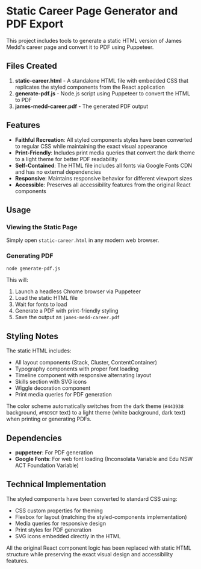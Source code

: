 # Static Career Page Generator and PDF Export

This project includes tools to generate a static HTML version of James Medd's career page and convert it to PDF using Puppeteer.

## Files Created

1. **static-career.html** - A standalone HTML file with embedded CSS that replicates the styled components from the React application
2. **generate-pdf.js** - Node.js script using Puppeteer to convert the HTML to PDF
3. **james-medd-career.pdf** - The generated PDF output

## Features

- **Faithful Recreation**: All styled components styles have been converted to regular CSS while maintaining the exact visual appearance
- **Print-Friendly**: Includes print media queries that convert the dark theme to a light theme for better PDF readability
- **Self-Contained**: The HTML file includes all fonts via Google Fonts CDN and has no external dependencies
- **Responsive**: Maintains responsive behavior for different viewport sizes
- **Accessible**: Preserves all accessibility features from the original React components

## Usage

### Viewing the Static Page
Simply open `static-career.html` in any modern web browser.

### Generating PDF
```bash
node generate-pdf.js
```

This will:
1. Launch a headless Chrome browser via Puppeteer
2. Load the static HTML file
3. Wait for fonts to load
4. Generate a PDF with print-friendly styling
5. Save the output as `james-medd-career.pdf`

## Styling Notes

The static HTML includes:
- All layout components (Stack, Cluster, ContentContainer)
- Typography components with proper font loading
- Timeline component with responsive alternating layout
- Skills section with SVG icons
- Wiggle decoration component
- Print media queries for PDF generation

The color scheme automatically switches from the dark theme (`#443938` background, `#F6D9CF` text) to a light theme (white background, dark text) when printing or generating PDFs.

## Dependencies

- **puppeteer**: For PDF generation
- **Google Fonts**: For web font loading (Inconsolata Variable and Edu NSW ACT Foundation Variable)

## Technical Implementation

The styled components have been converted to standard CSS using:
- CSS custom properties for theming
- Flexbox for layout (matching the styled-components implementation)
- Media queries for responsive design
- Print styles for PDF generation
- SVG icons embedded directly in the HTML

All the original React component logic has been replaced with static HTML structure while preserving the exact visual design and accessibility features.
